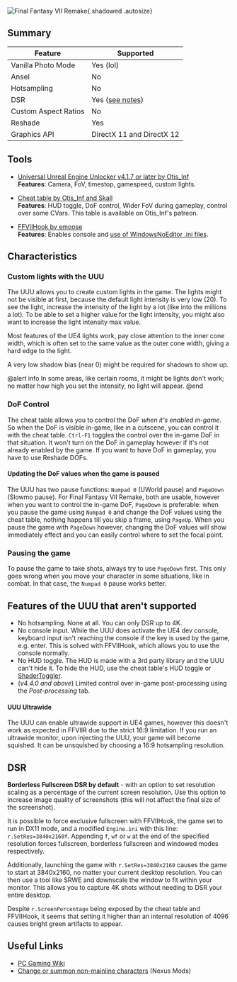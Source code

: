 ![Final Fantasy VII Remake](Images\ffviir_header.png "Shot by Otis_Inf"){.shadowed .autosize}

## Summary

Feature | Supported
--|--
Vanilla Photo Mode | Yes (lol)
Ansel | No
Hotsampling | No
DSR | Yes ([see notes](#dsr))
Custom Aspect Ratios | No
Reshade | Yes
Graphics API | DirectX 11 and DirectX 12
 
## Tools

* [Universal Unreal Engine Unlocker v4.1.7 or later by Otis_Inf](https://patreon.com/Otis_Inf)  
**Features**: Camera, FoV, timestop, gamespeed, custom lights.

* [Cheat table by Otis_Inf and Skall](https://patreon.com/Otis_Inf)  
**Features**: HUD toggle, DoF control, Wider FoV during gameplay, control over some CVars. This table is available on Otis_Inf's patreon. 

* [FFVIIHook by emoose](https://www.nexusmods.com/finalfantasy7remake/mods/74)  
**Features**: Enables console and [use of WindowsNoEditor .ini files](./../GeneralGuides/ue4guide.htm#engine-renderer-settings).

## Characteristics

### Custom lights with the UUU

The UUU allows you to create custom lights in the game. The lights might not be visible at first, because the default light intensity is very low (20). To see the light, increase the intensity of the light by a lot (like into the millions a lot). To be able to set a higher value for the light intensity, you might also want to increase the light intensity max value. 

Most features of the UE4 lights work, pay close attention to the inner cone width, which is often set to the same value as the outer cone width, giving a hard edge to the light. 

A very low shadow bias (near 0) might be required for shadows to show up.

@alert info
In some areas, like certain rooms, it might be lights don't work; no matter how high you set the intensity, no light will appear. 
@end

### DoF Control

The cheat table allows you to control the DoF *when it's enabled in-game*. So when the DoF is visible in-game, like in a cutscene, you can control it with the cheat table. `Ctrl-F1` toggles the control over the in-game DoF in that situation. It won't turn on the DoF in gameplay however if it's not already enabled by the game. If you want to have DoF in gameplay, you have to use Reshade DOFs. 

#### Updating the DoF values when the game is paused

The UUU has two pause functions: `Numpad 0` (UWorld pause) and `PageDown` (Slowmo pause). For Final Fantasy VII Remake, both are usable, however when you want to control the in-game DoF, `PageDown` is preferable: when you pause the game using `Numpad 0` and change the DoF values using the cheat table, nothing happens till you skip a frame, using `PageUp`. When you pause the game with `PageDown` however, changing the DoF values will show immediately effect and you can easily control where to set the focal point.

### Pausing the game

To pause the game to take shots, always try to use `PageDown` first. This only goes wrong when you move your character in some situations, like in combat. In that case, the `Numpad 0` pause works better. 

## Features of the UUU that aren't supported

- No hotsampling. None at all. You can only DSR up to 4K.
- No console input. While the UUU does activate the UE4 dev console, keyboard input isn't reaching the console if the key is used by the game, e.g. enter. This is solved with FFVIIHook, which allows you to use the console normally.
- No HUD toggle. The HUD is made with a 3rd party library and the UUU can't hide it. To hide the HUD, use the cheat table's HUD toggle or [ShaderToggler](./../ReshadeGuides/Addons/shader_toggler_repository.htm). 
- (*v4.4.0 and above*) Limited control over in-game post-processing using the *Post-processing* tab.

#### UUU Ultrawide

The UUU can enable ultrawide support in UE4 games, however this doesn't work as expected in FFVIIR due to the strict 16:9 limitation. If you run an ultrawide monitor, upon injecting the UUU, your game will become squished. It can be unsquished by choosing a 16:9 hotsampling resolution.

## DSR

**Borderless Fullscreen DSR by default** - with an option to set resolution scaling as a percentage of the current screen resolution. Use this option to increase image quality of screenshots (this will not affect the final size of the screenshot). 

It is possible to force exclusive fullscreen with FFVIIHook, the game set to run in DX11 mode, and a modified `Engine.ini` with this line: `r.SetRes=3840x2160f`. Appending `f`, `wf` or `w` at the end of the specified resolution forces fullscreen, borderless fullscreen and windowed modes respectively.

Additionally, launching the game with `r.SetRes=3840x2160` causes the game to start at 3840x2160, no matter your current desktop resolution. You can then use a tool like SRWE and downscale the window to fit within your monitor. This allows you to capture 4K shots without needing to DSR your entire desktop. 

Despite `r.ScreenPercentage` being exposed by the cheat table and FFVIIHook, it seems that setting it higher than an internal resolution of 4096 causes bright green artifacts to appear.

## Useful Links

* [PC Gaming Wiki](https://www.pcgamingwiki.com/wiki/Final_Fantasy_VII_Remake_Intergrade)
* [Change or summon non-mainline characters](https://www.nexusmods.com/finalfantasy7remake/mods/92) (Nexus Mods)
